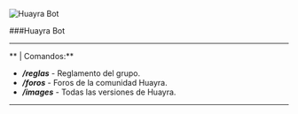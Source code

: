 ![Huayra Bot](https://github.com/Humboldti/humboldti.github.io/blob/master/huayra_bot.png?raw=true)

###Huayra Bot
___

** | Comandos:**
  

* **_/reglas_** - Reglamento del grupo.
* **_/foros_** - Foros de la comunidad Huayra.
* **_/images_** - Todas las versiones de Huayra.
_____
